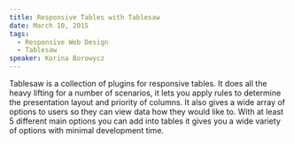 ```yaml
---
title: Responsive Tables with Tablesaw
date: March 10, 2015
tags:
  - Responsive Web Design
  - Tablesaw
speaker: Korina Borowycz
---
```




Tablesaw is a collection of plugins for responsive tables. It does all the heavy lifting for a number of scenarios, it lets you apply rules to determine the presentation layout and priority of columns.  It also gives a wide array of options to users so they can view data how they would like to. With at least 5 different main options you can add into tables it gives you a wide variety of options with minimal development time.
